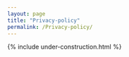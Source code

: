 ```yaml
---
layout: page
title: "Privacy-policy"
permalink: /Privacy-policy/
---
```



{% include under-construction.html %}
